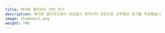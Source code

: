 ```yaml
---
title: 메가존 클라우드 인턴 후기
description: 메가존 클라우드에서 데브옵스 엔지니어 인턴으로 근무했던 후기를 작성했습니다.
image: thumbnail.png
weight: 700
---
```

